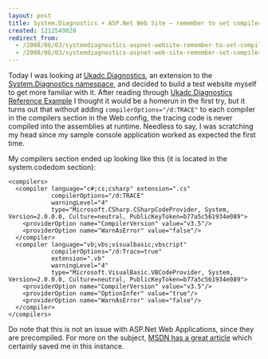 ```yaml
---
layout: post
title: System.Diagnostics + ASP.Net Web Site – remember to set compilerOptions="/d:TRACE"
created: 1212549020
redirect_from:
  - /2008/06/03/systemdiagnostics-aspnet-website-remember-to-set-compileroptions-d-trace
  - /2008/06/03/systemdiagnostics-aspnet-web-site-remember-set-compileroptions-dtrace
---
```

Today I was looking at [Ukadc.Diagnostics](http://ukadcdiagnostics.codeplex.com/), an extension to the [System.Diagnostics namespace](http://msdn.microsoft.com/en-us/library/system.diagnostics.aspx), and decided to build a test website myself to get more familiar with it. After reading through [Ukadc.Diagnostics Reference Example](http://www.codeplex.com/UkadcDiagnostics/Wiki/View.aspx?title=QuickReferenceExample&referringTitle=Home) I thought it would be a homerun in the first try, but it turns out that without adding `compilerOptions="/d:TRACE"` to each compiler in the compilers section in the Web.config, the tracing code is never compiled into the assemblies at runtime. Needless to say, I was scratching my head since my sample console application worked as expected the first time.

My compilers section ended up looking like this (it is located in the system.codedom section):

```
<compilers>
  <compiler language="c#;cs;csharp" extension=".cs"
            compilerOptions="/d:TRACE"
            warningLevel="4"
            type="Microsoft.CSharp.CSharpCodeProvider, System, Version=2.0.0.0, Culture=neutral, PublicKeyToken=b77a5c561934e089">
    <providerOption name="CompilerVersion" value="v3.5"/>
    <providerOption name="WarnAsError" value="false"/>
  </compiler>
  <compiler language="vb;vbs;visualbasic;vbscript"
            compilerOptions="/d:Trace=true"
            extension=".vb"
            warningLevel="4"
            type="Microsoft.VisualBasic.VBCodeProvider, System, Version=2.0.0.0, Culture=neutral, PublicKeyToken=b77a5c561934e089">
    <providerOption name="CompilerVersion" value="v3.5"/>
    <providerOption name="OptionInfer" value="true"/>
    <providerOption name="WarnAsError" value="false"/>
  </compiler>
</compilers>
```

Do note that this is not an issue with ASP.Net Web Applications, since they are precompiled. For more on the subject, [MSDN has a great article](http://msdn.microsoft.com/en-us/library/b0ectfxd.aspx) which certainly saved me in this instance.
